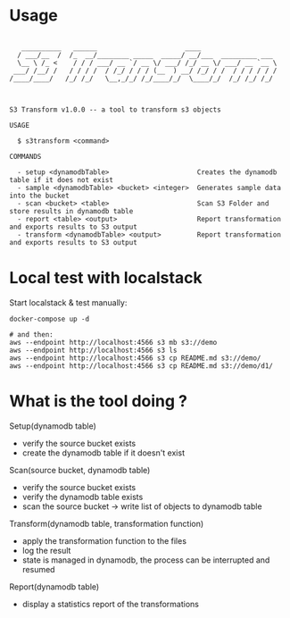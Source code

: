 # Usage

```

   __________   ______                      ____                   
  / ___/__  /  /_  __/________ _____  _____/ __/___  _________ ___ 
  \__ \ /_ <    / / / ___/ __ `/ __ \/ ___/ /_/ __ \/ ___/ __ `__ \
 ___/ /__/ /   / / / /  / /_/ / / / (__  ) __/ /_/ / /  / / / / / /
/____/____/   /_/ /_/   \__,_/_/ /_/____/_/  \____/_/  /_/ /_/ /_/ 
                                                                   


S3 Transform v1.0.0 -- a tool to transform s3 objects

USAGE

  $ s3transform <command>

COMMANDS

  - setup <dynamodbTable>                      Creates the dynamodb table if it does not exist
  - sample <dynamodbTable> <bucket> <integer>  Generates sample data into the bucket
  - scan <bucket> <table>                      Scan S3 Folder and store results in dynamodb table
  - report <table> <output>                    Report transformation and exports results to S3 output
  - transform <dynamodbTable> <output>         Report transformation and exports results to S3 output
```

# Local test with localstack

Start localstack & test manually: 
```
docker-compose up -d

# and then:
aws --endpoint http://localhost:4566 s3 mb s3://demo
aws --endpoint http://localhost:4566 s3 ls
aws --endpoint http://localhost:4566 s3 cp README.md s3://demo/
aws --endpoint http://localhost:4566 s3 cp README.md s3://demo/d1/
```

# What is the tool doing ?

Setup(dynamodb table)
- verify the source bucket exists
- create the dynamodb table if it doesn't exist

Scan(source bucket, dynamodb table)
- verify the source bucket exists
- verify the dynamodb table exists
- scan the source bucket -> write list of objects to dynamodb table

Transform(dynamodb table, transformation function)
- apply the transformation function to the files
- log the result
- state is managed in dynamodb, the process can be interrupted and resumed

Report(dynamodb table)
- display a statistics report of the transformations
